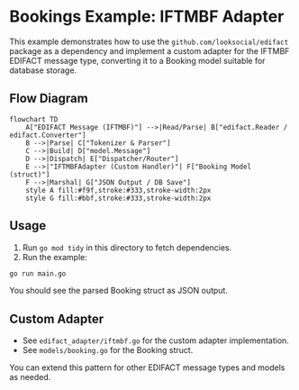 # Bookings Example: IFTMBF Adapter

This example demonstrates how to use the `github.com/looksocial/edifact` package as a dependency and implement a custom adapter for the IFTMBF EDIFACT message type, converting it to a Booking model suitable for database storage.

## Flow Diagram

```mermaid
flowchart TD
    A["EDIFACT Message (IFTMBF)"] -->|Read/Parse| B["edifact.Reader / edifact.Converter"]
    B -->|Parse| C["Tokenizer & Parser"]
    C -->|Build| D["model.Message"]
    D -->|Dispatch| E["Dispatcher/Router"]
    E -->|"IFTMBFAdapter (Custom Handler)"| F["Booking Model (struct)"]
    F -->|Marshal| G["JSON Output / DB Save"]
    style A fill:#f9f,stroke:#333,stroke-width:2px
    style G fill:#bbf,stroke:#333,stroke-width:2px
```

## Usage

1. Run `go mod tidy` in this directory to fetch dependencies.
2. Run the example:

```sh
go run main.go
```

You should see the parsed Booking struct as JSON output.

## Custom Adapter

- See `edifact_adapter/iftmbf.go` for the custom adapter implementation.
- See `models/booking.go` for the Booking struct.

You can extend this pattern for other EDIFACT message types and models as needed. 